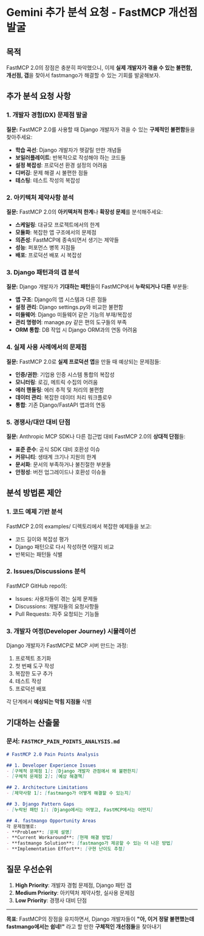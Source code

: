 # Gemini 추가 분석 요청 - FastMCP 개선점 발굴

## 목적
FastMCP 2.0의 장점은 충분히 파악했으니, 이제 **실제 개발자가 겪을 수 있는 불편함, 개선점, 갭**을 찾아서 fastmango가 해결할 수 있는 기회를 발굴해보자.

## 추가 분석 요청 사항

### 1. 개발자 경험(DX) 문제점 발굴

**질문:** 
FastMCP 2.0를 사용할 때 Django 개발자가 겪을 수 있는 **구체적인 불편함**들을 찾아주세요:

- **학습 곡선**: Django 개발자가 헷갈릴 만한 개념들
- **보일러플레이트**: 반복적으로 작성해야 하는 코드들  
- **설정 복잡성**: 프로덕션 환경 설정의 어려움
- **디버깅**: 문제 해결 시 불편한 점들
- **테스팅**: 테스트 작성의 복잡성

### 2. 아키텍처 제약사항 분석

**질문:**
FastMCP 2.0의 **아키텍처적 한계**나 **확장성 문제**를 분석해주세요:

- **스케일링**: 대규모 프로젝트에서의 한계
- **모듈화**: 복잡한 앱 구조에서의 문제점  
- **의존성**: FastMCP에 종속되면서 생기는 제약들
- **성능**: 퍼포먼스 병목 지점들
- **배포**: 프로덕션 배포 시 복잡성

### 3. Django 패턴과의 갭 분석

**질문:**
Django 개발자가 **기대하는 패턴**들이 FastMCP에서 **누락되거나 다른** 부분들:

- **앱 구조**: Django의 앱 시스템과 다른 점들
- **설정 관리**: Django settings.py와 비교한 불편함
- **미들웨어**: Django 미들웨어 같은 기능의 부재/복잡성  
- **관리 명령어**: manage.py 같은 편의 도구들의 부족
- **ORM 통합**: DB 작업 시 Django ORM과의 연동 어려움

### 4. 실제 사용 사례에서의 문제점

**질문:**
FastMCP 2.0로 **실제 프로덕션 앱**을 만들 때 예상되는 문제점들:

- **인증/권한**: 기업용 인증 시스템 통합의 복잡성
- **모니터링**: 로깅, 메트릭 수집의 어려움
- **에러 핸들링**: 에러 추적 및 처리의 불편함
- **데이터 관리**: 복잡한 데이터 처리 워크플로우
- **통합**: 기존 Django/FastAPI 앱과의 연동

### 5. 경쟁사/대안 대비 단점

**질문:**
Anthropic MCP SDK나 다른 접근법 대비 FastMCP 2.0의 **상대적 단점**들:

- **표준 준수**: 공식 SDK 대비 호환성 이슈
- **커뮤니티**: 생태계 크기나 지원의 한계  
- **문서화**: 문서의 부족하거나 불친절한 부분들
- **안정성**: 버전 업그레이드나 호환성 이슈들

## 분석 방법론 제안

### 1. 코드 예제 기반 분석
FastMCP 2.0의 examples/ 디렉토리에서 복잡한 예제들을 보고:
- 코드 길이와 복잡성 평가
- Django 패턴으로 다시 작성하면 어떨지 비교
- 반복되는 패턴들 식별

### 2. Issues/Discussions 분석  
FastMCP GitHub repo의:
- Issues: 사용자들이 겪는 실제 문제들
- Discussions: 개발자들의 요청사항들  
- Pull Requests: 자주 요청되는 기능들

### 3. 개발자 여정(Developer Journey) 시뮬레이션
Django 개발자가 FastMCP로 MCP 서버 만드는 과정:
1. 프로젝트 초기화
2. 첫 번째 도구 작성  
3. 복잡한 도구 추가
4. 테스트 작성
5. 프로덕션 배포

각 단계에서 **예상되는 막힘 지점들** 식별

## 기대하는 산출물

### 문서: `FASTMCP_PAIN_POINTS_ANALYSIS.md`

```markdown
# FastMCP 2.0 Pain Points Analysis

## 1. Developer Experience Issues
- [구체적 문제점 1]: [Django 개발자 관점에서 왜 불편한지]
- [구체적 문제점 2]: [예상 해결책]

## 2. Architecture Limitations  
- [제약사항 1]: [fastmango가 어떻게 해결할 수 있는지]

## 3. Django Pattern Gaps
- [누락된 패턴 1]: [Django에서는 어떻고, FastMCP에서는 어떤지]

## 4. fastmango Opportunity Areas
각 문제점별로:
- **Problem**: [문제 설명]
- **Current Workaround**: [현재 해결 방법]  
- **fastmango Solution**: [fastmango가 제공할 수 있는 더 나은 방법]
- **Implementation Effort**: [구현 난이도 추정]
```

## 질문 우선순위

1. **High Priority**: 개발자 경험 문제점, Django 패턴 갭
2. **Medium Priority**: 아키텍처 제약사항, 실사용 문제점  
3. **Low Priority**: 경쟁사 대비 단점

---

**목표**: FastMCP의 장점을 유지하면서, Django 개발자들이 **"아, 이거 정말 불편했는데 fastmango에서는 쉽네!"** 라고 할 만한 **구체적인 개선점들**을 찾아내기